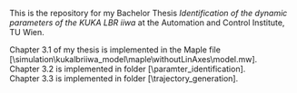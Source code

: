 This is the repository for my Bachelor Thesis _Identification of the dynamic parameters of the KUKA LBR iiwa_ at the Automation and Control Institute, TU Wien. 

Chapter 3.1 of my thesis is implemented in the Maple file [\simulation\kukalbriiwa_model\maple\withoutLinAxes\model.mw].   
Chapter 3.2 is implemented in folder [\paramter_identification].   
Chapter 3.3 is implemented in folder [\trajectory_generation].    
